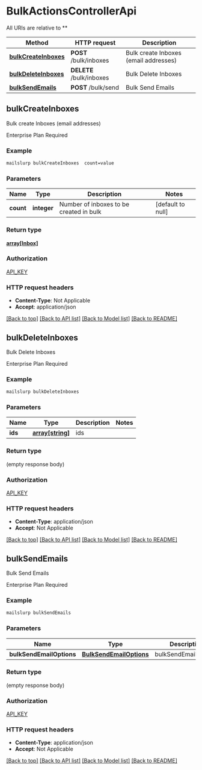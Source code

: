 # BulkActionsControllerApi

All URIs are relative to **

Method | HTTP request | Description
------------- | ------------- | -------------
[**bulkCreateInboxes**](BulkActionsControllerApi.md#bulkCreateInboxes) | **POST** /bulk/inboxes | Bulk create Inboxes (email addresses)
[**bulkDeleteInboxes**](BulkActionsControllerApi.md#bulkDeleteInboxes) | **DELETE** /bulk/inboxes | Bulk Delete Inboxes
[**bulkSendEmails**](BulkActionsControllerApi.md#bulkSendEmails) | **POST** /bulk/send | Bulk Send Emails



## bulkCreateInboxes

Bulk create Inboxes (email addresses)

Enterprise Plan Required

### Example

```bash
mailslurp bulkCreateInboxes  count=value
```

### Parameters


Name | Type | Description  | Notes
------------- | ------------- | ------------- | -------------
 **count** | **integer** | Number of inboxes to be created in bulk | [default to null]

### Return type

[**array[Inbox]**](Inbox.md)

### Authorization

[API_KEY](../README.md#API_KEY)

### HTTP request headers

- **Content-Type**: Not Applicable
- **Accept**: application/json

[[Back to top]](#) [[Back to API list]](../README.md#documentation-for-api-endpoints) [[Back to Model list]](../README.md#documentation-for-models) [[Back to README]](../README.md)


## bulkDeleteInboxes

Bulk Delete Inboxes

Enterprise Plan Required

### Example

```bash
mailslurp bulkDeleteInboxes
```

### Parameters


Name | Type | Description  | Notes
------------- | ------------- | ------------- | -------------
 **ids** | [**array[string]**](string.md) | ids |

### Return type

(empty response body)

### Authorization

[API_KEY](../README.md#API_KEY)

### HTTP request headers

- **Content-Type**: application/json
- **Accept**: Not Applicable

[[Back to top]](#) [[Back to API list]](../README.md#documentation-for-api-endpoints) [[Back to Model list]](../README.md#documentation-for-models) [[Back to README]](../README.md)


## bulkSendEmails

Bulk Send Emails

Enterprise Plan Required

### Example

```bash
mailslurp bulkSendEmails
```

### Parameters


Name | Type | Description  | Notes
------------- | ------------- | ------------- | -------------
 **bulkSendEmailOptions** | [**BulkSendEmailOptions**](BulkSendEmailOptions.md) | bulkSendEmailOptions |

### Return type

(empty response body)

### Authorization

[API_KEY](../README.md#API_KEY)

### HTTP request headers

- **Content-Type**: application/json
- **Accept**: Not Applicable

[[Back to top]](#) [[Back to API list]](../README.md#documentation-for-api-endpoints) [[Back to Model list]](../README.md#documentation-for-models) [[Back to README]](../README.md)

